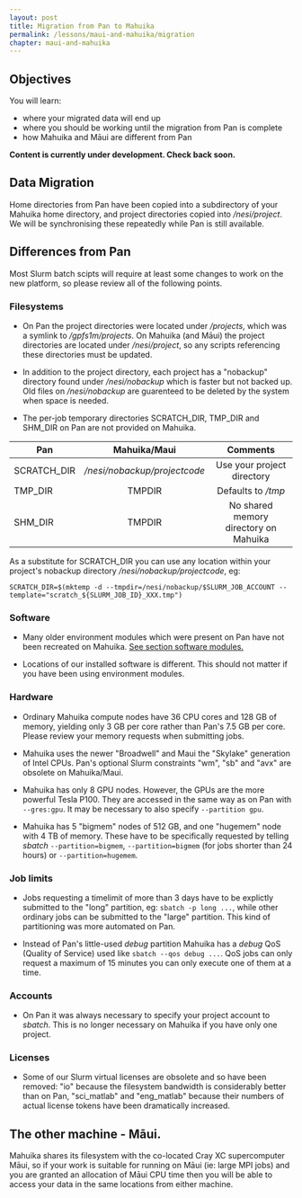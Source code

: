 ```yaml
---
layout: post
title: Migration from Pan to Mahuika
permalink: /lessons/maui-and-mahuika/migration
chapter: maui-and-mahuika
---
```


## Objectives

You will learn:

* where your migrated data will end up
* where you should be working until the migration from Pan is complete
* how Mahuika and Māui are different from Pan


**Content is currently under development. Check back soon.**


## Data Migration

Home directories from Pan have been copied into a subdirectory of your Mahuika home directory, and project directories copied into _/nesi/project_.  We will be synchronising these repeatedly while Pan is still available.

## Differences from Pan

Most Slurm batch scipts will require at least some changes to work on the new platform, so please review all of the following points.

### Filesystems

* On Pan the project directories were located under _/projects_, which was a symlink to _/gpfs1m/projects_. On Mahuika (and Māui) the project directories are located under _/nesi/project_, so any scripts referencing these directories must be updated.

* In addition to the project directory, each project has a "nobackup" directory found under _/nesi/nobackup_ which is faster but not backed up.
Old files on _/nesi/nobackup_ are guarenteed to be deleted by the system when space is needed. 

* The per-job temporary directories SCRATCH_DIR, TMP_DIR and SHM_DIR on Pan are not provided on Mahuika.

| Pan         | Mahuika/Maui                 | Comments                                                   |
|-------------|:----------------------------:|:----------------------------------------------------------:|
| SCRATCH_DIR | _/nesi/nobackup/projectcode_ | Use your project directory                                 |
| TMP_DIR     | TMPDIR                       | Defaults to _/tmp_                                         |
| SHM_DIR     | TMPDIR                       | No shared memory directory on Mahuika                      |

As a substitute for SCRATCH_DIR you can use any location within your project's nobackup directory _/nesi/nobackup/projectcode_, eg: 

```
SCRATCH_DIR=$(mktemp -d --tmpdir=/nesi/nobackup/$SLURM_JOB_ACCOUNT --template="scratch_${SLURM_JOB_ID}_XXX.tmp")
```

### Software

* Many older environment modules which were present on Pan have not been recreated on Mahuika. [See section software modules.](https://nesi.github.io/hpc_training/lessons/maui-and-mahuika/software-modules) 


* Locations of our installed software is different. This should not matter if you have been using environment modules.

### Hardware

* Ordinary Mahuika compute nodes have 36 CPU cores and 128 GB of memory, yielding only 3 GB per core rather than Pan's 7.5 GB per core. Please review your memory requests when submitting jobs.

* Mahuika uses the newer "Broadwell" and Maui the "Skylake" generation of Intel CPUs.  Pan's optional Slurm constraints "wm", "sb" and "avx" are obsolete on Mahuika/Maui. 

* Mahuika has only 8 GPU nodes. However, the GPUs are the more powerful Tesla P100.  They are accessed in the same way as on Pan with `--gres:gpu`.  It may be necessary to also specify `--partition gpu`.

* Mahuika has 5 "bigmem" nodes of 512 GB, and one "hugemem" node with 4 TB of memory.  These have to be specifically requested by telling _sbatch_ `--partition=bigmem`,  `--partition=bigmem` (for jobs shorter than 24 hours) or `--partition=hugemem`.  

### Job limits

* Jobs requesting a timelimit of more than 3 days have to be explictly submitted to the "long" partition, eg: `sbatch -p long ...`, while other ordinary jobs can be submitted to the "large" partition.  This kind of partitioning was more automated on Pan.

* Instead of Pan's little-used _debug_ partition Mahuika has a _debug_ QoS (Quality of Service) used like `sbatch --qos debug ...`.  QoS jobs can only request a maximum of 15 minutes you can only execute one of them at a time.

### Accounts

* On Pan it was always necessary to specify your project account to _sbatch_.  This is no longer necessary on Mahuika if you have only one project.

### Licenses

* Some of our Slurm virtual licenses are obsolete and so have been removed: "io" because the filesystem bandwidth is considerably better than on Pan, "sci_matlab" and "eng_matlab" because their numbers of actual license tokens have been dramatically increased.

## The other machine - Māui.

Mahuika shares its filesystem with the co-located Cray XC supercomputer Māui, so if your work is suitable for running on Māui (ie: large MPI jobs) and you are granted an allocation of Māui CPU time then you will be able to access your data in the same locations from either machine. 
